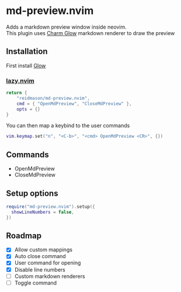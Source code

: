 # md-preview.nvim

Adds a markdown preview window inside neovim.\
This plugin uses [Charm Glow](https://github.com/charmbracelet/glow) markdown renderer to draw the preview

## Installation

First install [Glow](https://github.com/charmbracelet/glow)

### [lazy.nvim](https://github.com/folke/lazy.nvim)

```lua
return {
    "reidmason/md-preview.nvim",
    cmd = { "OpenMdPreview", "CloseMdPreview" },
    opts = {}
}
```

You can then map a keybind to the user commands

```lua
vim.keymap.set("n", "<C-b>", "<cmd> OpenMdPreview <CR>", {})
```

## Commands

- OpenMdPreview
- CloseMdPreview

## Setup options

```lua
require("md-preview.nvim").setup({
  showLineNumbers = false,
})
```

## Roadmap

- [x] Allow custom mappings
- [x] Auto close command
- [x] User command for opening
- [x] Disable line numbers
- [ ] Custom markdown renderers
- [ ] Toggle command
